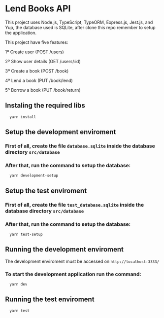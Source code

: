 # Lend Books API

This project uses Node.js, TypeScript, TypeORM, Express.js, Jest.js, and Yup, the database used is SQLite, after clone this repo remember to setup the application.

This project have five features:

1º Create user (POST /users)  
  
2º Show user details (GET /users/:id)  
  
3º Create a book (POST /book)
  
4º Lend a book (PUT /book/lend)
  
5º Borrow a book (PUT /book/return)
  
## Instaling the required libs
```
  yarn install
```

## Setup the development enviroment

### First of all, create the file `database.sqlite` inside the database directory `src/database`

### After that, run the command to setup the database:
```
  yarn development-setup
```

## Setup the test enviroment

### First of all, create the file `test_database.sqlite` inside the database directory `src/database`

### After that, run the command to setup the database:
```
  yarn test-setup
```

## Running the development enviroment

The development enviroment must be accessed on `http://localhost:3333/`

### To start the development application run the command:
```
  yarn dev
```

## Running the test enviroment
```
  yarn test
```
